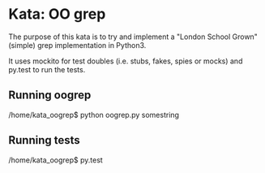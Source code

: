 Kata: OO grep
=============

The purpose of this kata is to try and implement a "London School Grown" (simple) grep implementation in Python3.

It uses mockito for test doubles (i.e. stubs, fakes, spies or mocks) and py.test to run the tests.

Running oogrep
--------------
  /home/kata_oogrep$ python oogrep.py somestring

Running tests
-------------
  /home/kata_oogrep$ py.test



